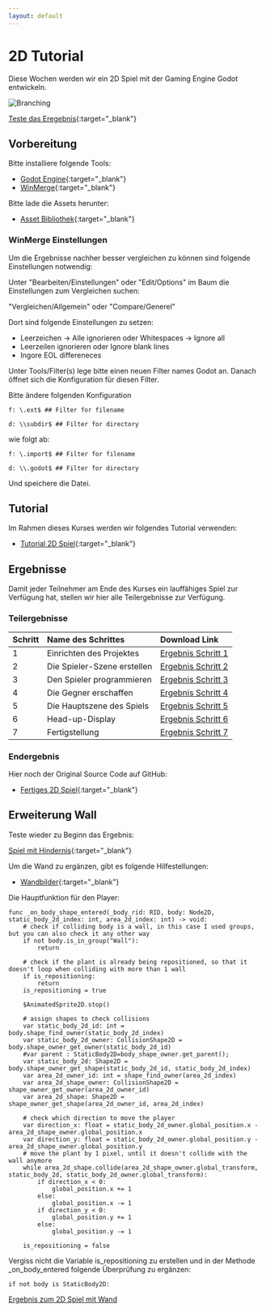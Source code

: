 ```yaml
---
layout: default
---
```


# 2D Tutorial
Diese Wochen werden wir ein 2D Spiel mit der Gaming Engine Godot entwickeln.


![Branching](https://docs.godotengine.org/en/stable/_images/dodge_preview.gif)


[Teste das Eregebnis](https://markus1982.github.io/digicamp/games/2d){:target="_blank"}

## Vorbereitung

Bitte installiere folgende Tools:
* [Godot Engine](https://godotengine.org/download/windows/){:target="_blank"}
* [WinMerge](https://winmerge.org/downloads/?lang=de){:target="_blank"}

Bitte lade die Assets herunter:
* [Asset Bibliothek](https://godotengine.org/asset-library/asset/2712){:target="_blank"}

### WinMerge Einstellungen

Um die Ergebnisse nachher besser vergleichen zu können sind folgende Einstellungen notwendig:

Unter "Bearbeiten/Einstellungen" oder "Edit/Options" im Baum die Einstellungen zum Vergleichen suchen: 

"Vergleichen/Allgemein" oder "Compare/Generel" 

Dort sind folgende Einstellungen zu setzen:
* Leerzeichen -> Alle ignorieren oder Whitespaces -> Ignore all
* Leerzeilen ignorieren oder Ignore blank lines
* Ingore EOL differeneces

Unter Tools/Filter(s) lege bitte einen neuen Filter names Godot an. Danach öffnet sich die Konfiguration für diesen Filter.

Bitte ändere folgenden Konfiguration

```
f: \.ext$ ## Filter for filename

d: \\subdir$ ## Filter for directory
```

wie folgt ab:

```
f: \.import$ ## Filter for filename

d: \\.godot$ ## Filter for directory
```

Und speichere die Datei.

## Tutorial

Im Rahmen dieses Kurses werden wir folgendes Tutorial verwenden:
* [Tutorial 2D Spiel](https://docs.godotengine.org/de/4.x/getting_started/first_2d_game/index.html){:target="_blank"}

## Ergebnisse

Damit jeder Teilnehmer am Ende des Kurses ein lauffähiges Spiel zur Verfügung hat, stellen wir hier alle Teilergebnisse zur Verfügung.

### Teilergebnisse

| Schritt | Name des Schrittes | Download Link |
|:--------|:-------------------|:--------------|
| 1 | Einrichten des Projektes| [Ergebnis Schritt 1](https://markus1982.github.io/digicamp/downloads/schritt-1.zip) |
| 2 | Die Spieler-Szene erstellen | [Ergebnis Schritt 2](https://markus1982.github.io/digicamp/downloads/schritt-2.zip) |
| 3 | Den Spieler programmieren | [Ergebnis Schritt 3](https://markus1982.github.io/digicamp/downloads/schritt-3.zip) |
| 4 | Die Gegner erschaffen | [Ergebnis Schritt 4](https://markus1982.github.io/digicamp/downloads/schritt-4.zip) |
| 5 | Die Hauptszene des Spiels| [Ergebnis Schritt 5](https://markus1982.github.io/digicamp/downloads/schritt-5.zip) |
| 6 | Head-up-Display | [Ergebnis Schritt 6](https://markus1982.github.io/digicamp/downloads/schritt-6.zip) |
| 7 | Fertigstellung | [Ergebnis Schritt 7](https://markus1982.github.io/digicamp/downloads/schritt-7.zip) |

### Endergebnis

Hier noch der Original Source Code auf GitHub:

* [Fertiges 2D Spiel](https://github.com/godotengine/godot-demo-projects/tree/master/2d/dodge_the_creeps){:target="_blank"}

## Erweiterung Wall

Teste wieder zu Beginn das Ergebnis:

[Spiel mit Hindernis](https://markus1982.github.io/digicamp/games/wall){:target="_blank"}

Um die Wand zu ergänzen, gibt es folgende Hilfestellungen:
* [Wandbilder](https://de.freepik.com/vektoren-kostenlos/sammlung-von-sechzehn-nahtlose-vektor-pixel-bodentexturen_959312.htm){:target="_blank"}

Die Hauptfunktion für den Player:

```
func _on_body_shape_entered(_body_rid: RID, body: Node2D, static_body_2d_index: int, area_2d_index: int) -> void:
	# check if colliding body is a wall, in this case I used groups, but you can also check it any other way
	if not body.is_in_group("Wall"):
		return
	
	# check if the plant is already being repositioned, so that it doesn't loop when colliding with more than 1 wall
	if is_repositioning:
		return
	is_repositioning = true
	
	$AnimatedSprite2D.stop()
	
	# assign shapes to check collisions
	var static_body_2d_id: int = body.shape_find_owner(static_body_2d_index)
	var static_body_2d_owner: CollisionShape2D = body.shape_owner_get_owner(static_body_2d_id)
	#var parent : StaticBody2D=body_shape_owner.get_parent();
	var static_body_2d: Shape2D = body.shape_owner_get_shape(static_body_2d_id, static_body_2d_index)
	var area_2d_owner_id: int = shape_find_owner(area_2d_index)
	var area_2d_shape_owner: CollisionShape2D = shape_owner_get_owner(area_2d_owner_id)
	var area_2d_shape: Shape2D = shape_owner_get_shape(area_2d_owner_id, area_2d_index)
	
	# check which direction to move the player
	var direction_x: float = static_body_2d_owner.global_position.x - area_2d_shape_owner.global_position.x
	var direction_y: float = static_body_2d_owner.global_position.y - area_2d_shape_owner.global_position.y
	# move the plant by 1 pixel, until it doesn't collide with the wall anymore
	while area_2d_shape.collide(area_2d_shape_owner.global_transform, static_body_2d, static_body_2d_owner.global_transform):
		if direction_x < 0:
			global_position.x += 1
		else:
			global_position.x -= 1
		if direction_y < 0:
			global_position.y += 1
		else:
			global_position.y -= 1
	
	is_repositioning = false
```

Vergiss nicht die Variable is_repositioning zu erstellen und in der Methode _on_body_entered folgende Überprüfung zu ergänzen:

```
if not body is StaticBody2D:
```

[Ergebnis zum 2D Spiel mit Wand](https://markus1982.github.io/digicamp/downloads/wall.zip)

